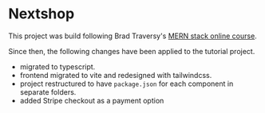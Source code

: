 # Nextshop

This project was build following Brad Traversy's [MERN stack online course](https://udemy.com/course/mern-ecommerce/).

Since then, the following changes have been applied to the tutorial project.

- migrated to typescript.
- frontend migrated to vite and redesigned with tailwindcss.
- project restructured to have `package.json` for each component in separate folders.
- added Stripe checkout as a payment option
